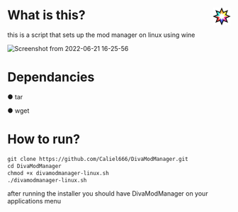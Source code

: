 # [<img alt="Musicdex" width="40px" src="https://raw.githubusercontent.com/Caliel666/DivaModManager/linuxinstallscript/dmmlogo.png" width="40" height="40" align="right"/>](https://github.com/TekkaGB/DivaModManager) What is this?
this is a script that sets up the mod manager on linux using wine

![Screenshot from 2022-06-21 16-25-56](https://user-images.githubusercontent.com/38433434/174881803-7442839c-0571-497f-9535-0551fcb966cc.png)
# Dependancies

● tar

● wget

# How to run?
```
git clone https://github.com/Caliel666/DivaModManager.git
cd DivaModManager
chmod +x divamodmanager-linux.sh
./divamodmanager-linux.sh
```

after running the installer you should have DivaModManager on your applications menu
